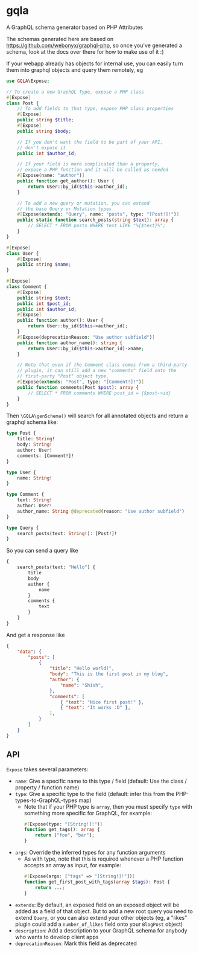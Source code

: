 # gqla
A GraphQL schema generator based on PHP Attributes

The schemas generated here are based on https://github.com/webonyx/graphql-php,
so once you've generated a schema, look at the docs over there for how
to make use of it :)

If your webapp already has objects for internal use, you can easily turn
them into graphql objects and query them remotely, eg

```php
use GQLA\Expose;

// To create a new GraphQL Type, expose a PHP class
#[Expose]
class Post {
    // To add fields to that type, expose PHP class properties
    #[Expose]
    public string $title;
    #[Expose]
    public string $body;

    // If you don't want the field to be part of your API,
    // don't expose it
    public int $author_id;

    // If your field is more complicated than a property,
    // expose a PHP function and it will be called as needed
    #[Expose(name: "author")]
    public function get_author(): User {
        return User::by_id($this->author_id);
    }

    // To add a new query or mutation, you can extend
    // the base Query or Mutation types
    #[Expose(extends: "Query", name: "posts", type: "[Post!]!")]
    public static function search_posts(string $text): array {
        // SELECT * FROM posts WHERE text LIKE "%{$text}%";
    }
}

#[Expose]
class User {
    #[Expose]
    public string $name;
}

#[Expose]
class Comment {
    #[Expose]
    public string $text;
    public int $post_id;
    public int $author_id;
    #[Expose]
    public function author(): User {
        return User::by_id($this->author_id);
    }
    #[Expose(deprecationReason: "Use author subfield")]
    public function author_name(): string {
        return User::by_id($this->author_id)->name;
    }

    // Note that even if the Comment class comes from a third-party
    // plugin, it can still add a new "comments" field onto the
    // first-party "Post" object type.
    #[Expose(extends: "Post", type: "[Comment!]!")]
    public function comments(Post $post): array {
        // SELECT * FROM comments WHERE post_id = {$post->id}
    }
}
```

Then `\GQLA\genSchema()` will search for all annotated objects and
return a graphql schema like:

```graphql
type Post {
    title: String!
    body: String!
    author: User!
    comments: [Comment!]!
}

type User {
    name: String!
}

type Comment {
    text: String!
    author: User!
    author_name: String @deprecated(reason: "Use author subfield")
}

type Query {
    search_posts(text: String!): [Post!]!
}
```

So you can send a query like

```graphql
{
    search_posts(text: "Hello") {
        title
        body
        author {
            name
        }
        comments {
            text
        }
    }
}
```

And get a response like

```json
{
    "data": {
        "posts": [
            {
                "title": "Hello world!",
                "body": "This is the first post in my blog",
                "author": {
                    "name": "Shish",
                },
                "comments": [
                    { "text": "Nice first post!" },
                    { "text": "It works :D" },
                ],
            }
        ]
    }
}
```

## API

`Expose` takes several parameters:

- `name`: Give a specific name to this type / field
  (default: Use the class / property / function name)
- `type`: Give a specific type to the field
  (default: infer this from the PHP-types-to-GraphQL-types map)
  - Note that if your PHP type is `array`, then you must specify `type` with
    something more specific for GraphQL, for example:
    ```php
    #[Expose(type: "[String!]!")]
    function get_tags(): array {
        return ["foo", "bar"];
    }
    ```
- `args`: Override the inferred types for any function arguments
  - As with type, note that this is required whenever a PHP function
    accepts an array as input, for example:
    ```php
    #[Expose(args: ["tags" => "[String!]!"])]
    function get_first_post_with_tags(array $tags): Post {
        return ...;
    }
    ```
- `extends`: By default, an exposed field on an exposed object will be
  added as a field of that object. But to add a new root query you need
  to extend `Query`, or you can also extend your other objects (eg, a
  "likes" plugin could add a `number_of_likes` field onto your `BlogPost`
  object)
- `description`: Add a description to your GraphQL schema for anybody
  who wants to develop client apps
- `deprecationReason`: Mark this field as deprecated

